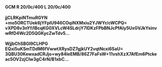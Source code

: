 #### GCM R 20/0c/400 L 20/0c/400
**jjCLRKpiNTmuRGYN**<br/>**+mo5ORCTUek6jYFpIU946COqiNXMxiu2YJWYr/cWCPQ=**<br/>**vXPD8v3nYf/lBcqKG0XVLcW4SLdrjY7lDKzFPbBNJcPfAly5UxGVJkYsinvwRfD4Wc2D5QGKycZwTdv5...**<br/><br/>
**WjjbChSBGl9CLHPG**<br/>**EQxi5uKSmTDdM6fVwwtXRysDZ7gjkUY2vqtNcxi6SaU=**<br/>**3QBU30KewxadCRJjo+wy84leEMB/86Z7FaFsW+11vshXzX7AfEm6Ptckeac5OV2zjClw3gC4rN/B1xbC...**